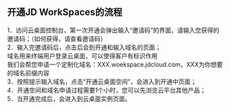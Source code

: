 ## 开通JD WorkSpaces的流程
1．访问云桌面控制台，第一次开通会弹出输入“邀请码”的界面，请输入您获得的邀请码；（如何获得，请查看邀请码）<br>
2．输入完邀请码后，点击后会到开通和输入域名的页面；<br>
域名用来终端用户登录云桌面，可以使得客户有标识作用<br>
我们会帮您申请一个定制化域名：XXX.woekspace.jdcloud.com，XXX为你想要的域名前缀内容<br>
3．按照提示输入域名，点击“开通云桌面空间”，会进入到开通中页面；<br>
4．开通空间和域名申请过程需要1个小时，您可以先浏览云平台其他产品；<br>
5．当开通完成后，会进入到云桌面实例页面。
